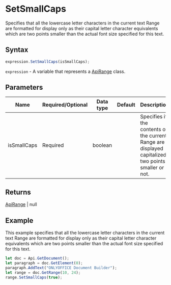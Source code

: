 # SetSmallCaps

Specifies that all the lowercase letter characters in the current text Range are formatted for display only as their capital
letter character equivalents which are two points smaller than the actual font size specified for this text.

## Syntax

```javascript
expression.SetSmallCaps(isSmallCaps);
```

`expression` - A variable that represents a [ApiRange](../ApiRange.md) class.

## Parameters

| **Name** | **Required/Optional** | **Data type** | **Default** | **Description** |
| ------------- | ------------- | ------------- | ------------- | ------------- |
| isSmallCaps | Required | boolean |  | Specifies if the contents of the current Range are displayed capitalized two points smaller or not. |

## Returns

[ApiRange](../../ApiRange/ApiRange.md) | null

## Example

This example specifies that all the lowercase letter characters in the current text Range are formatted for display only as their capital letter character equivalents which are two points smaller than the actual font size specified for this text.

```javascript
let doc = Api.GetDocument();
let paragraph = doc.GetElement(0);
paragraph.AddText("ONLYOFFICE Document Builder");
let range = doc.GetRange(10, 24);
range.SetSmallCaps(true);
```
